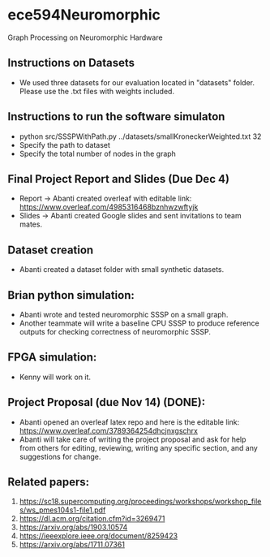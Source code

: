 # ece594Neuromorphic
Graph Processing on Neuromorphic Hardware

## Instructions on Datasets
* We used three datasets for our evaluation located in "datasets" folder. Please use the .txt files with weights included.

## Instructions to run the software simulaton
* python src/SSSPWithPath.py ../datasets/smallKroneckerWeighted.txt 32
* Specify the path to dataset 
* Specify the total number of nodes in the graph 

## Final Project Report and Slides (Due Dec 4)
* Report -> Abanti created overleaf with editable link: https://www.overleaf.com/4985316468bznhwzwftyjk
* Slides -> Abanti created Google slides and sent invitations to team mates. 

## Dataset creation
* Abanti created a dataset folder with small synthetic datasets. 

## Brian python simulation:
* Abanti wrote and tested neuromorphic SSSP on a small graph. 
* Another teammate will write a baseline CPU SSSP to produce reference outputs for checking correctness of neuromorphic SSSP.

## FPGA simulation:
* Kenny will work on it. 

## Project Proposal (due Nov 14) (DONE):
* Abanti opened an overleaf latex repo and here is the editable link: https://www.overleaf.com/3789364254dhcjnxgschrx
* Abanti will take care of writing the project proposal and ask for help from others for editing, reviewing, writing any specific section, and any suggestions for change. 

## Related papers: 
1) https://sc18.supercomputing.org/proceedings/workshops/workshop_files/ws_pmes104s1-file1.pdf
2) https://dl.acm.org/citation.cfm?id=3269471
3) https://arxiv.org/abs/1903.10574
4) https://ieeexplore.ieee.org/document/8259423
5) https://arxiv.org/abs/1711.07361
